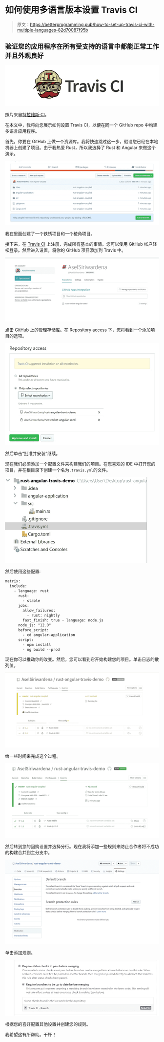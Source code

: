 # 如何使用多语言版本设置 Travis CI

> 原文：<https://betterprogramming.pub/how-to-set-up-travis-ci-with-multiple-languages-82d70087f95b>

## 验证您的应用程序在所有受支持的语言中都能正常工作并且外观良好

![](img/2af870f251c65ceac948c77e1b523771.png)

照片来自[特拉维斯·CI](https://travis-ci.com/)。

在本文中，我将向您展示如何设置 Travis CI，以便在同一个 GitHub repo 中构建多语言应用程序。

首先，你要在 GitHub 上做一个资源库。我将快速跳过这一步，假设您已经在本地机器上创建了项目。由于我热爱 Rust，所以我选择了 Rust 和 Angular 来做这个演示。

![](img/38b72d100dd193e0a18a2ba7066e1e05.png)

我在里面创建了一个铁锈项目和一个棱角项目。

接下来，在 [Travis CI](https://travis-ci.com/) 上注册，完成所有基本的事情。您可以使用 GitHub 帐户轻松登录。然后进入设置，将你的 GitHub 项目添加到 Travis 中。

![](img/cd4768975e3f9d0fc365bbbe58a69ee9.png)

点击 GitHub 上的管理存储库。在 Repository access 下，您将看到一个添加项目的选项。

![](img/1b701fc34c0795d150843b000418af35.png)

然后单击“批准并安装”继续。

现在我们必须添加一个配置文件来构建我们的项目。在您喜欢的 IDE 中打开您的项目，并在根目录下创建一个名为`.travis.yml`的文件。

![](img/139f8e283c3d88549f7e6d5447d490d0.png)

然后使用这些配置:

```
matrix:
  include:
    - language: rust
      rust:
        - stable
      jobs:
        allow_failures:
          - rust: nightly
        fast_finish: true - language: node.js
      node_js: "12.0"
      before_script:
        - cd angular-application
      script:
        - npm install
        - ng build --prod
```

现在你可以推动你的改变。然后，您可以看到它开始构建您的项目。单击日志的散列值。

![](img/81da2963883367ff90edb984ca045719.png)

给一些时间来完成这个过程。

![](img/d6d142ef11f22816e94a04ce7085cbf0.png)

然后转到您的回购设置并选择分行。现在我将添加一些规则来防止合作者将不成功的构建合并到主分支中。

![](img/63bc5ddbb2429b22360e4fff7618370e.png)

单击添加规则。

![](img/0ddd3b5566fd75edb0139f8ab83aa731.png)

根据您的喜好配置其他设置并创建您的规则。

我希望这有所帮助。干杯！
